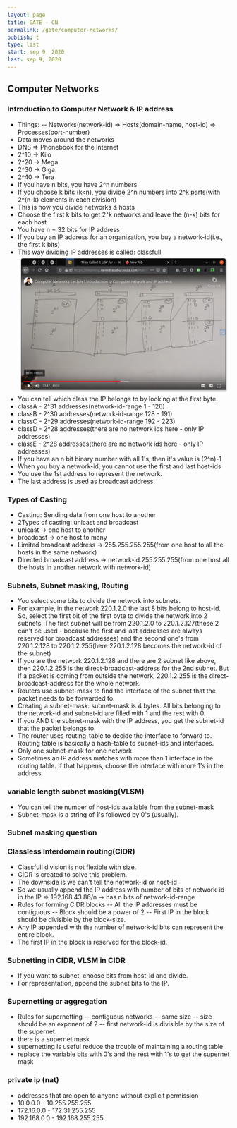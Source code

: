 ```yaml
---
layout: page
title: GATE - CN
permalink: /gate/computer-networks/
publish: t
type: list
start: sep 9, 2020
last: sep 9, 2020
---
```


## Computer Networks

### Introduction to Computer Network & IP address
- Things:
-- Networks(network-id) => Hosts(domain-name, host-id) => Processes(port-number)
- Data moves around the networks
- DNS => Phonebook for the Internet
- 2^10 -> Kilo
- 2^20 -> Mega
- 2^30 -> Giga
- 2^40 -> Tera
- If you have n bits, you have 2^n numbers
- If you choose k bits (k<n), you divide 2^n numbers into 2^k parts(with 2^(n-k) elements in each division)
- This is how you divide networks & hosts
- Choose the first k bits to get 2^k networks and leave the (n-k) bits for each host
- You have n = 32 bits for IP address
- If you buy an IP address for an organization, you buy a network-id(i.e., the first k bits)
- This way dividing IP addresses is called: classfull
![alt text](https://raw.githubusercontent.com/madhu-surisetti/madhu-surisetti.github.io/master/images/gate/classfull.png "Classfull division of IP addresses")
- You can tell which class the IP belongs to by looking at the first byte.
- classA - 2^31 addresses(network-id-range 1 - 126)
- classB - 2^30 addresses(network-id-range 128 - 191)
- classC - 2^29 addresses(network-id-range 192 - 223)
- classD - 2^28 addresses(there are no network ids here - only IP addresses)
- classE - 2^28 addresses(there are no network ids here - only IP addresses)
- If you have an n bit binary number with all 1's, then it's value is (2^n)-1
- When you buy a network-id, you cannot use the first and last host-ids
- You use the 1st address to represent the network.
- The last address is used as broadcast address.

### Types of Casting
- Casting: Sending data from one host to another
- 2Types of casting: unicast and broadcast
- unicast -> one host to another
- broadcast -> one host to many
- Limited broadcast address -> 255.255.255.255(from one host to all the hosts in the same network)
- Directed broadcast address -> network-id.255.255.255(from one host all the hosts in another network with network-id)

### Subnets, Subnet masking, Routing
- You select some bits to divide the network into subnets.
- For example, in the network 220.1.2.0 the last 8 bits belong to host-id. So, select the first bit of the first byte to divide the network into 2 subnets. The first subnet will be from 220.1.2.0 to 220.1.2.127(these 2 can't be used - because the first and last addresses are always reserved for broadcast addresses) and the second one's from 220.1.2.128 to 220.1.2.255(here 220.1.2.128 becomes the network-id of the subnet)
- If you are the network 220.1.2.128 and there are 2 subnet like above, then 220.1.2.255 is the direct-broadcast-address for the 2nd subnet. But if a packet is coming from outside the network, 220.1.2.255 is the direct-broadcast-address for the whole network.
- Routers use subnet-mask to find the interface of the subnet that the packet needs to be forwarded to.
- Creating a subnet-mask: subnet-mask is 4 bytes. All bits belonging to the network-id and subnet-id are filled with 1 and the rest with 0.
- If you AND the subnet-mask with the IP address, you get the subnet-id that the packet belongs to.
- The router uses routing-table to decide the interface to forward to. Routing table is basically a hash-table to subnet-ids and interfaces.
- Only one subnet-mask for one network.
- Sometimes an IP address matches with more than 1 interface in the routing table. If that happens, choose the interface with more 1's in the address.

### variable length subnet masking(VLSM)
- You can tell the number of host-ids available from the subnet-mask
- Subnet-mask is a string of 1's followed by 0's (usually).

### Subnet masking question

### Classless Interdomain routing(CIDR)
- Classfull division is not flexible with size.
- CIDR is created to solve this problem.
- The downside is we can't tell the network-id or host-id
- So we usually append the IP address with number of bits of network-id in the IP => 192.168.43.86/n -> has n bits of network-id-range
- Rules for forming CIDR blocks
-- All the IP addresses must be contiguous
-- Block should be a power of 2
-- First IP in the block should be divisible by the block-size.
- Any IP appended with the number of network-id bits can represent the entire block.
- The first IP in the block is reserved for the block-id.

### Subnetting in CIDR, VLSM in CIDR
- If you want to subnet, choose bits from host-id and divide.
- For representation, append the subnet bits to the IP.

### Supernetting or aggregation
- Rules for supernetting
-- contiguous networks
-- same size
-- size should be an exponent of 2
-- first network-id is divisible by the size of the supernet
- there is a supernet mask
- supernetting is useful reduce the trouble of maintaining a routing table
- replace the variable bits with 0's and the rest with 1's to get the supernet mask

### private ip (nat)
- addresses that are open to anyone without explicit permission
- 10.0.0.0    - 10.255.255.255
- 172.16.0.0  - 172.31.255.255
- 192.168.0.0 - 192.168.255.255

